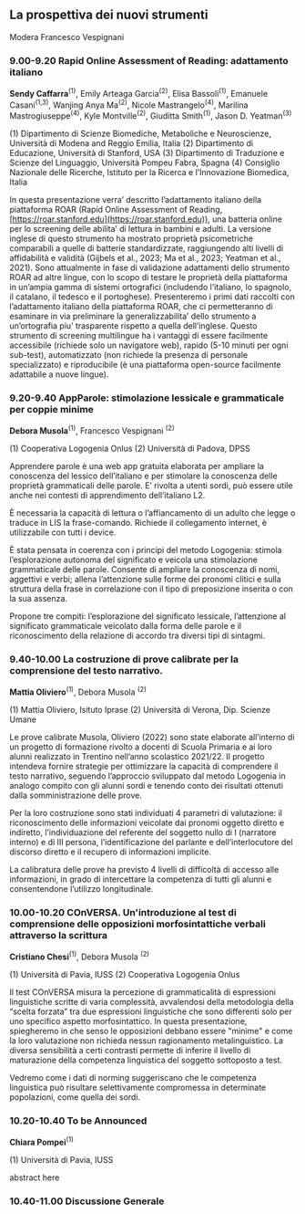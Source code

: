 ##   La prospettiva dei nuovi strumenti
Modera Francesco Vespignani

### 9.00-9.20 Rapid Online Assessment of Reading: adattamento italiano

**Sendy Caffarra**<sup>(1)</sup>, Emily Arteaga Garcia<sup>(2)</sup>, Elisa Bassoli<sup>(1)</sup>, 
Emanuele Casani<sup>(1,3)</sup>, Wanjing Anya Ma<sup>(2)</sup>, Nicole Mastrangelo<sup>(4)</sup>,
Marilina Mastrogiuseppe<sup>(4)</sup>, Kyle Montville<sup>(2)</sup>, Giuditta Smith<sup>(1)</sup>,
Jason D. Yeatman<sup>(3)</sup>

(1) Dipartimento di Scienze Biomediche, Metaboliche e Neuroscienze, Università di
Modena and Reggio Emilia, Italia
(2) Dipartimento di Educazione, Università di Stanford, USA
(3) Dipartimento di Traduzione e Scienze del Linguaggio, Università Pompeu Fabra,
Spagna
(4) Consiglio Nazionale delle Ricerche, Istituto per la Ricerca e l’Innovazione
Biomedica, Italia


In questa presentazione verra’ descritto l’adattamento italiano della piattaforma
ROAR (Rapid Online Assessment of Reading, [https://roar.stanford.edu](https://roar.stanford.edu)), una batteria
online per lo screening delle abilita’ di lettura in bambini e adulti. La versione
inglese di questo strumento ha mostrato proprietà psicometriche comparabili a
quelle di batterie standardizzate, raggiungendo alti livelli di affidabilità e validità
(Gijbels et al., 2023; Ma et al., 2023; Yeatman et al., 2021). Sono attualmente in fase di
validazione adattamenti dello strumento ROAR ad altre lingue, con lo scopo di
testare le proprietà della piattaforma in un’ampia gamma di sistemi ortografici
(includendo l’italiano, lo spagnolo, il catalano, il tedesco e il portoghese).
Presenteremo i primi dati raccolti con l’adattamento italiano della piattaforma
ROAR, che ci permetteranno di esaminare in via preliminare la generalizzabilita’
dello strumento a un’ortografia piu’ trasparente rispetto a quella dell’inglese.
Questo strumento di screening multilingue ha i vantaggi di essere facilmente
accessibile (richiede solo un navigatore web), rapido (5-10 minuti per ogni sub-test),
automatizzato (non richiede la presenza di personale specializzato) e riproducibile (è
una piattaforma open-source facilmente adattabile a nuove lingue).

### 9.20-9.40 AppParole: stimolazione lessicale e grammaticale per coppie minime 
**Debora Musola**<sup>(1)</sup>, Francesco Vespignani <sup>(2)</sup>

(1) Cooperativa Logogenia Onlus
(2) Università di Padova, DPSS

Apprendere parole è una web app gratuita elaborata per ampliare la conoscenza del lessico dell’italiano e per stimolare la conoscenza delle proprietà grammaticali delle parole. E’ rivolta a utenti sordi, può essere utile anche nei contesti di apprendimento dell’italiano L2.

È necessaria la capacità di lettura o l’affiancamento di un adulto che legge o traduce in LIS la frase-comando. Richiede il collegamento internet, è utilizzabile con tutti i device.

È stata pensata in coerenza con i principi del metodo Logogenia: stimola l’esplorazione autonoma del significato e veicola una stimolazione grammaticale delle parole. Consente di ampliare la conoscenza di nomi, aggettivi e verbi; allena l’attenzione sulle forme dei pronomi clitici e sulla struttura della frase in correlazione con il tipo di preposizione inserita o con la sua assenza.

Propone tre compiti: l’esplorazione del significato lessicale, l’attenzione al significato grammaticale veicolato dalla forma delle parole e il riconoscimento della relazione di accordo tra diversi tipi di sintagmi.


### 9.40-10.00 La costruzione di prove calibrate per la comprensione del testo narrativo.
**Mattia Oliviero**<sup>(1)</sup>, Debora Musola <sup>(2)</sup>

(1) Mattia Oliviero, Isituto Iprase 
(2) Università di Verona, Dip. Scienze Umane

Le prove calibrate Musola, Oliviero (2022) sono state elaborate all’interno di un progetto di formazione rivolto a docenti di Scuola Primaria e ai loro alunni realizzato in Trentino nell’anno scolastico 2021/22. Il progetto intendeva fornire strategie per ottimizzare la capacità di comprendere il testo narrativo, seguendo l’approccio sviluppato dal metodo Logogenia in analogo compito con gli alunni sordi e tenendo conto dei risultati ottenuti dalla somministrazione delle prove.

Per la loro costruzione sono stati individuati 4 parametri di valutazione: il riconoscimento delle informazioni veicolate dai pronomi oggetto diretto e indiretto, l’individuazione del referente del soggetto nullo di I (narratore interno) e di III persona, l’identificazione del parlante e dell’interlocutore del discorso diretto e il recupero di informazioni implicite.

La calibratura delle prove ha previsto 4 livelli di difficoltà di accesso alle informazioni, in grado di intercettare la competenza di tutti gli alunni e consentendone l’utilizzo longitudinale.

### 10.00-10.20 COnVERSA. Un'introduzione al test di comprensione delle opposizioni morfosintattiche verbali attraverso la scrittura
 
**Cristiano Chesi**<sup>(1)</sup>, Debora Musola <sup>(2)</sup>

(1) Università di Pavia, IUSS
(2) Cooperativa Logogenia Onlus

Il test COnVERSA misura la percezione di grammaticalità di espressioni linguistiche scritte di varia complessità, avvalendosi della metodologia della “scelta forzata” tra due espressioni linguistiche che sono differenti solo per uno specifico aspetto morfosintattico. In questa presentazione, spiegheremo in che senso le opposizioni debbano essere "minime" e come la loro valutazione non richieda nessun ragionamento metalinguistico. La diversa sensibilità a certi contrasti permette di inferire il livello di maturazione della competenza linguistica del soggetto sottoposto a test. 

Vedremo come i dati di norming suggeriscano che le competenza linguistica può risultare selettivamente compromessa in determinate popolazioni, come quella dei sordi.


### 10.20-10.40 To be Announced 
**Chiara Pompei**<sup>(1)</sup>

(1) Università di Pavia, IUSS

abstract here

### 10.40-11.00 Discussione Generale



